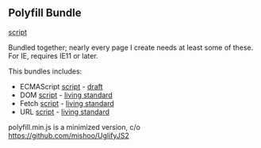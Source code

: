 Polyfill Bundle
---------------
[script](polyfill.js)

Bundled together; nearly every page I create needs at least some of
these. For IE, requires IE11 or later.

This bundles includes:

* ECMAScript      [script](ecmascript.js) - [draft](https://tc39.github.io/ecma262/)
* DOM             [script](dom.js)    - [living standard](https://dom.spec.whatwg.org)
* Fetch           [script](fetch.js)  - [living standard](https://fetch.spec.whatwg.org)
* URL             [script](url.js)    - [living standard](https://url.spec.whatwg.org)

polyfill.min.js is a minimized version, c/o https://github.com/mishoo/UglifyJS2
